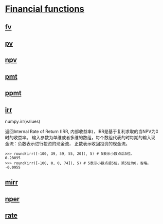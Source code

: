 # [Financial functions](https://docs.scipy.org/doc/numpy/reference/routines.financial.html)

## [fv]()

## [pv]()

## [npv]()

## [pmt]()

## [ppmt]()

## [irr](https://docs.scipy.org/doc/numpy/reference/generated/numpy.irr.html)

numpy.irr(values)

返回Internal Rate of Return (IRR, 内部收益率)，IRR是基于复利求取的当NPV为0时的收益率。
输入参数为单维或者多维的数组，每个数组代表的时每期的输入现金流：负数表示进行投资的现金流，
正数表示收回投资的现金流。

```
>>> round(irr([-100, 39, 59, 55, 20]), 5) # 5表示小数点后5位。
0.28095
>>> round(irr([-100, 0, 0, 74]), 5) # 5表示小数点后5位，第5位为0，省略。
-0.0955
```

## [mirr]()

## [nper]()

## [rate]()
